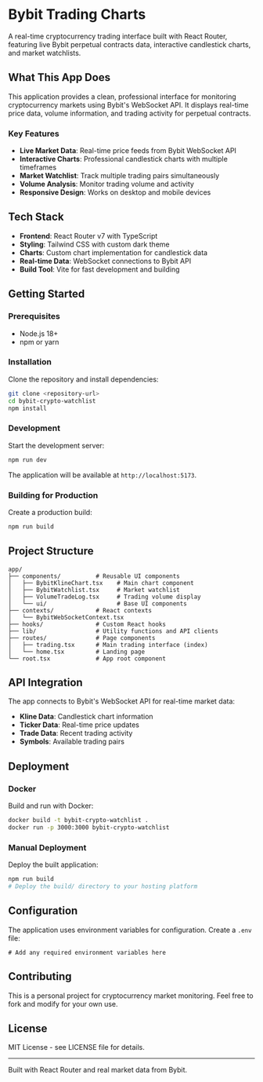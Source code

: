 # Bybit Trading Charts

A real-time cryptocurrency trading interface built with React Router, featuring live Bybit perpetual contracts data, interactive candlestick charts, and market watchlists.

## What This App Does

This application provides a clean, professional interface for monitoring cryptocurrency markets using Bybit's WebSocket API. It displays real-time price data, volume information, and trading activity for perpetual contracts.

### Key Features

- **Live Market Data**: Real-time price feeds from Bybit WebSocket API
- **Interactive Charts**: Professional candlestick charts with multiple timeframes
- **Market Watchlist**: Track multiple trading pairs simultaneously
- **Volume Analysis**: Monitor trading volume and activity
- **Responsive Design**: Works on desktop and mobile devices

## Tech Stack

- **Frontend**: React Router v7 with TypeScript
- **Styling**: Tailwind CSS with custom dark theme
- **Charts**: Custom chart implementation for candlestick data
- **Real-time Data**: WebSocket connections to Bybit API
- **Build Tool**: Vite for fast development and building

## Getting Started

### Prerequisites

- Node.js 18+
- npm or yarn

### Installation

Clone the repository and install dependencies:

```bash
git clone <repository-url>
cd bybit-crypto-watchlist
npm install
```

### Development

Start the development server:

```bash
npm run dev
```

The application will be available at `http://localhost:5173`.

### Building for Production

Create a production build:

```bash
npm run build
```

## Project Structure

```
app/
├── components/          # Reusable UI components
│   ├── BybitKlineChart.tsx    # Main chart component
│   ├── BybitWatchlist.tsx     # Market watchlist
│   ├── VolumeTradeLog.tsx     # Trading volume display
│   └── ui/                    # Base UI components
├── contexts/            # React contexts
│   └── BybitWebSocketContext.tsx
├── hooks/               # Custom React hooks
├── lib/                 # Utility functions and API clients
├── routes/              # Page components
│   ├── trading.tsx      # Main trading interface (index)
│   └── home.tsx         # Landing page
└── root.tsx             # App root component
```

## API Integration

The app connects to Bybit's WebSocket API for real-time market data:

- **Kline Data**: Candlestick chart information
- **Ticker Data**: Real-time price updates
- **Trade Data**: Recent trading activity
- **Symbols**: Available trading pairs

## Deployment

### Docker

Build and run with Docker:

```bash
docker build -t bybit-crypto-watchlist .
docker run -p 3000:3000 bybit-crypto-watchlist
```

### Manual Deployment

Deploy the built application:

```bash
npm run build
# Deploy the build/ directory to your hosting platform
```

## Configuration

The application uses environment variables for configuration. Create a `.env` file:

```env
# Add any required environment variables here
```

## Contributing

This is a personal project for cryptocurrency market monitoring. Feel free to fork and modify for your own use.

## License

MIT License - see LICENSE file for details.

---

Built with React Router and real market data from Bybit.

